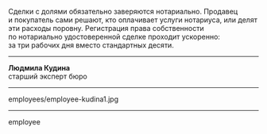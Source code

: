 Сделки с&nbsp;долями обязательно заверяются нотариально. Продавец и&nbsp;покупатель сами решают, кто&nbsp;оплачивает услуги нотариуса, или&nbsp;делят эти&nbsp;расходы поровну. Регистрация права собственности по&nbsp;нотариально удостоверенной сделке проходит ускоренно: за&nbsp;три&nbsp;рабочих дня вместо стандартных десяти.

----

<b>Людмила Кудина</b><br />старший эксперт бюро

----

employees/employee-kudina1.jpg

----

employee